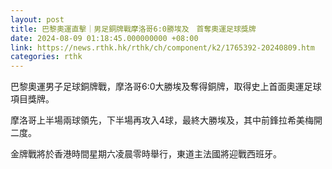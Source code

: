 ```yaml
---
layout: post
title: 巴黎奧運直擊｜男足銅牌戰摩洛哥6:0勝埃及　首奪奧運足球獎牌
date: 2024-08-09 01:18:45.000000000 +08:00
link: https://news.rthk.hk/rthk/ch/component/k2/1765392-20240809.htm
categories: rthk
---
```


巴黎奧運男子足球銅牌戰，摩洛哥6:0大勝埃及奪得銅牌，取得史上首面奧運足球項目獎牌。

摩洛哥上半場兩球領先，下半場再攻入4球，最終大勝埃及，其中前鋒拉希美梅開二度。

金牌戰將於香港時間星期六凌晨零時舉行，東道主法國將迎戰西班牙。
